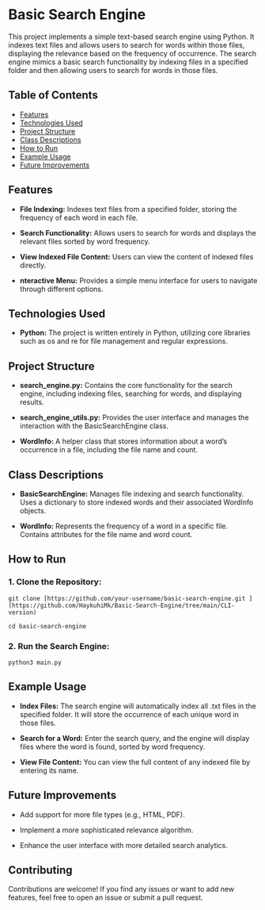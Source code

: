 # Basic Search Engine

This project implements a simple text-based search engine using Python. It indexes text files and allows users to search for words within those files, displaying the relevance based on the frequency of occurrence. The search engine mimics a basic search functionality by indexing files in a specified folder and then allowing users to search for words in those files.

## Table of Contents

- [Features](#features)
- [Technologies Used](#technologies-used)
- [Project Structure](#project-structure)
- [Class Descriptions](#class-descriptions)
- [How to Run](#how-to-run)
- [Example Usage](#example-usage)
- [Future Improvements](#future-improvements)

## Features
- **File Indexing:** Indexes text files from a specified folder, storing the frequency of each word in each file.

- **Search Functionality:** Allows users to search for words and displays the relevant files sorted by word frequency.

- **View Indexed File Content:** Users can view the content of indexed files directly.

- **nteractive Menu:** Provides a simple menu interface for users to navigate through different options.

## Technologies Used
- **Python:** The project is written entirely in Python, utilizing core libraries such as os and re for file management and regular expressions.

## Project Structure
- **search_engine.py:** Contains the core functionality for the search engine, including indexing files, searching for words, and displaying results.

- **search_engine_utils.py:** Provides the user interface and manages the interaction with the BasicSearchEngine class.

- **WordInfo:** A helper class that stores information about a word’s occurrence in a file, including the file name and count.

## Class Descriptions
- **BasicSearchEngine:** Manages file indexing and search functionality.
Uses a dictionary to store indexed words and their associated WordInfo objects.

- **WordInfo:** Represents the frequency of a word in a specific file.
Contains attributes for the file name and word count.
## How to Run
### 1. Clone the Repository:
```git clone [https://github.com/your-username/basic-search-engine.git ](https://github.com/HaykuhiMk/Basic-Search-Engine/tree/main/CLI-version)```

```cd basic-search-engine```

### 2. Run the Search Engine:
```python3 main.py```

## Example Usage
- **Index Files:**
The search engine will automatically index all .txt files in the specified folder.
It will store the occurrence of each unique word in those files.

- **Search for a Word:**
Enter the search query, and the engine will display files where the word is found, sorted by word frequency.

- **View File Content:**
You can view the full content of any indexed file by entering its name.

## Future Improvements
- Add support for more file types (e.g., HTML, PDF).

- Implement a more sophisticated relevance algorithm.

- Enhance the user interface with more detailed search analytics.

## Contributing
Contributions are welcome! If you find any issues or want to add new features, feel free to open an issue or submit a pull request.
